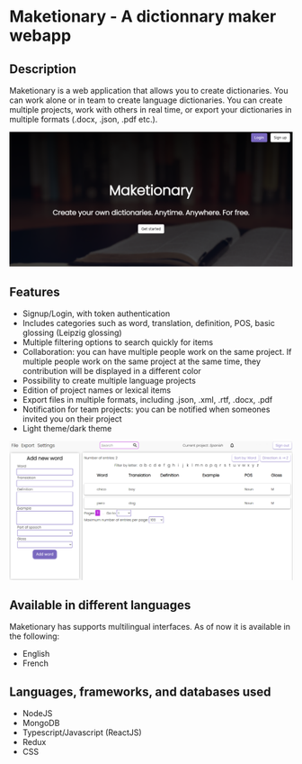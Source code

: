 # Maketionary - A dictionnary maker webapp

## Description
Maketionary is a web application that allows you to create dictionaries. You can work alone or in team to create language dictionaries. You can create multiple projects, work with others in real time, or export your dictionaries in multiple formats (.docx, .json, .pdf etc.).

![Maketionary homepage](./readme_files/maketionary_screenshot.png "Homepage")

## Features
- Signup/Login, with token authentication
- Includes categories such as word, translation, definition, POS, basic glossing (Leipzig glossing)  
- Multiple filtering options to search quickly for items
- Collaboration: you can have multiple people work on the same project. If multiple people work on the same project at the same time, they contribution will be displayed in a different color
- Possibility to create multiple language projects
- Edition of project names or lexical items
- Export files in multiple formats, including .json, .xml, .rtf, .docx, .pdf
- Notification for team projects: you can be notified when someones invited you on their project
- Light theme/dark theme

![Maketionary dashboard](./readme_files/maketionary_screenshot2.png "Dashboard")
## Available in different languages
Maketionary has supports multilingual interfaces. As of now it is available in the following:
- English
- French 

## Languages, frameworks, and databases used
- NodeJS
- MongoDB 
- Typescript/Javascript (ReactJS)
- Redux
- CSS
